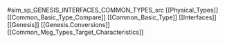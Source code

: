 #sim_sp_GENESIS_INTERFACES_COMMON_TYPES_src
[[Physical_Types]]
[[Common_Basic_Type_Compare]]
[[Common_Basic_Type]]
[[Interfaces]]
[[Genesis]]
[[Genesis.Conversions]]
[[Common_Msg_Types_Target_Characteristics]]
